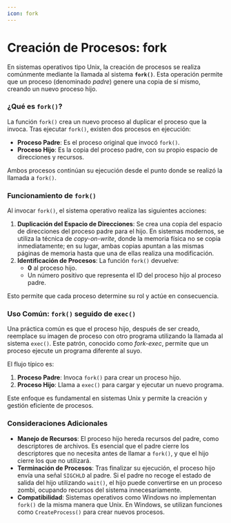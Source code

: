 ```yaml
---
icon: fork
---
```


# Creación de Procesos: fork

En sistemas operativos tipo Unix, la creación de procesos se realiza comúnmente mediante la llamada al sistema **`fork()`**. Esta operación permite que un proceso (denominado _padre_) genere una copia de sí mismo, creando un nuevo proceso hijo.

### ¿Qué es `fork()`?

La función `fork()` crea un nuevo proceso al duplicar el proceso que la invoca. Tras ejecutar `fork()`, existen dos procesos en ejecución:

* **Proceso Padre**: Es el proceso original que invocó `fork()`.
* **Proceso Hijo**: Es la copia del proceso padre, con su propio espacio de direcciones y recursos.

Ambos procesos continúan su ejecución desde el punto donde se realizó la llamada a `fork()`.

### Funcionamiento de `fork()`

Al invocar `fork()`, el sistema operativo realiza las siguientes acciones:

1. **Duplicación del Espacio de Direcciones**: Se crea una copia del espacio de direcciones del proceso padre para el hijo. En sistemas modernos, se utiliza la técnica de _copy-on-write_, donde la memoria física no se copia inmediatamente; en su lugar, ambas copias apuntan a las mismas páginas de memoria hasta que una de ellas realiza una modificación.
2. **Identificación de Procesos**: La función `fork()` devuelve:
   * **0** al proceso hijo.
   * Un número positivo que representa el ID del proceso hijo al proceso padre.

Esto permite que cada proceso determine su rol y actúe en consecuencia.

### Uso Común: `fork()` seguido de `exec()`

Una práctica común es que el proceso hijo, después de ser creado, reemplace su imagen de proceso con otro programa utilizando la llamada al sistema `exec()`. Este patrón, conocido como _fork-exec_, permite que un proceso ejecute un programa diferente al suyo.

El flujo típico es:

1. **Proceso Padre**: Invoca `fork()` para crear un proceso hijo.
2. **Proceso Hijo**: Llama a `exec()` para cargar y ejecutar un nuevo programa.

Este enfoque es fundamental en sistemas Unix y permite la creación y gestión eficiente de procesos.

### Consideraciones Adicionales

* **Manejo de Recursos**: El proceso hijo hereda recursos del padre, como descriptores de archivos. Es esencial que el padre cierre los descriptores que no necesita antes de llamar a `fork()`, y que el hijo cierre los que no utilizará.
* **Terminación de Procesos**: Tras finalizar su ejecución, el proceso hijo envía una señal `SIGCHLD` al padre. Si el padre no recoge el estado de salida del hijo utilizando `wait()`, el hijo puede convertirse en un proceso zombi, ocupando recursos del sistema innecesariamente.
* **Compatibilidad**: Sistemas operativos como Windows no implementan `fork()` de la misma manera que Unix. En Windows, se utilizan funciones como `CreateProcess()` para crear nuevos procesos.
